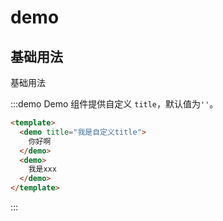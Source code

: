 # demo

## 基础用法
基础用法

:::demo Demo 组件提供自定义 `title`，默认值为`''`。
```html
<template>
  <demo title="我是自定义title">
    你好啊
  </demo>
  <demo>
    我是xxx
  </demo>
</template>
```
:::